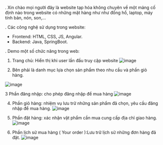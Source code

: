 . Xin chào mọi người đây là website tạp hóa không chuyên về một mảng cố định nào
trong website có những mặt hàng như như đồng hồ, laptop, máy tính bản, nón, son,...

. Các công nghệ sử dụng trong website:
  - Frontend: HTML, CSS, JS, Angular.
  - Backend: Java, SpringBoot.

. Demo một số chức năng trong web:

1. Trang chủ: Hiển thị khi user lần đầu truy cập website
![image](https://github.com/user-attachments/assets/3cfb9d91-bc11-45bf-8186-4a8f77ab8abd)

2. Bên phải là danh mục lựa chọn sản phẩm theo nhu cầu và phần giỏ hàng.


![image](https://github.com/user-attachments/assets/74568ea2-a21e-4028-b207-3eeb730186e5)

3 Phần đăng nhập: cho phép đăng nhập để mua hàng
![image](https://github.com/user-attachments/assets/68c4b6de-4912-43b1-a51d-a3db1589adcb)

4. Phần giỏ hàng: nhiệm vụ lưu trữ những sản phẩm đã chọn, yêu cầu đăng nhập để mua hàng.
![image](https://github.com/user-attachments/assets/05e8fbbd-7268-411b-bb78-936aac0a5cce)

5. Phần đặt hàng: xác nhận vật phẩm cần mua cung cấp địa chỉ giao hàng.
![image](https://github.com/user-attachments/assets/9fd1037b-06b0-480f-a9a0-20d58ef027ea)

6. Phần lịch sử mua hàng ( Your order ):Lưu trữ lịch sử những đơn hàng đã đặt.
![image](https://github.com/user-attachments/assets/8b67b786-0eec-428f-8593-77df3d3c05ae)



